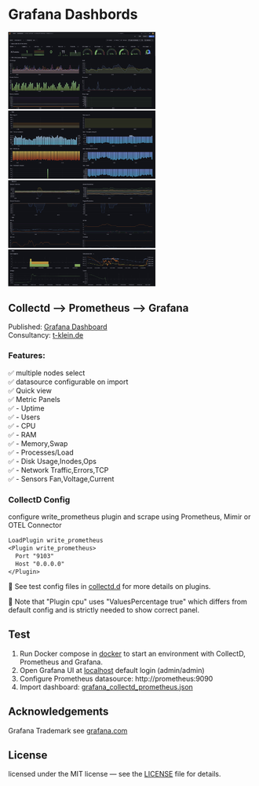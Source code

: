 # Grafana Dashbords

<img src="screenshots/screenshot_1.png" width="300" alt="Screenshot"/><img src="screenshots/screenshot_2.png" width="300" alt="Screenshot"/>
<img src="screenshots/screenshot_3.png" width="300" alt="Screenshot"/><img src="screenshots/screenshot_4.png" width="300" alt="Screenshot"/>

## Collectd --> Prometheus --> Grafana

Published: [Grafana Dashboard](https://grafana.com/grafana/dashboards/23643-server-overview-collectd-prometheus-release-2-0-3/)  
Consultancy: [t-klein.de](https://www.t-klein.de)

### Features:
✅  multiple nodes select  
✅  datasource configurable on import  
✅  Quick view  
✅  Metric Panels  
✅   - Uptime  
✅   - Users  
✅   - CPU  
✅   - RAM  
✅   - Memory,Swap  
✅   - Processes/Load  
✅   - Disk Usage,Inodes,Ops  
✅   - Network Traffic,Errors,TCP  
✅   - Sensors Fan,Voltage,Current  


### CollectD Config
configure write_prometheus plugin and scrape using Prometheus, Mimir or OTEL Connector

```
LoadPlugin write_prometheus
<Plugin write_prometheus>
  Port "9103"
  Host "0.0.0.0"
</Plugin>
```
📌 See test config files in [collectd.d](docker/collectd/collectd.d) for more details on plugins.  

📌 Note that "Plugin cpu" uses "ValuesPercentage true" which differs from default config and is strictly needed to show correct panel.  



## Test
1. Run Docker compose in [docker](docker) to start an environment with CollectD, Prometheus and Grafana.  
2. Open Grafana UI at [localhost](http://127.0.0.1:8086) default login (admin/admin)
3. Configure Prometheus datasource: http://prometheus:9090
4. Import dashboard: [grafana_collectd_prometheus.json](grafana_collectd_prometheus.json)

## Acknowledgements
Grafana Trademark see [grafana.com](https://grafana.com)


## License
licensed under the MIT license — see the [LICENSE](LICENSE) file for details.

